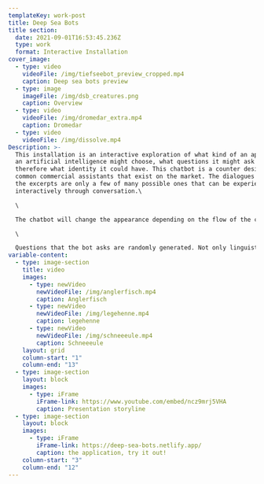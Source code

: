 ```yaml
---
templateKey: work-post
title: Deep Sea Bots
title section:
  date: 2021-09-01T16:53:45.236Z
  type: work
  format: Interactive Installation
cover_image:
  - type: video
    videoFile: /img/tiefseebot_preview_cropped.mp4
    caption: Deep sea bots preview
  - type: image
    imageFile: /img/dsb_creatures.png
    caption: Overview
  - type: video
    videoFile: /img/dromedar_extra.mp4
    caption: Dromedar
  - type: video
    videoFile: /img/dissolve.mp4
Description: >-
  This installation is an interactive exploration of what kind of an appearance
  an artificial intelligence might choose, what questions it might ask and
  therefore what identity it could have. This chatbot is a counter design to the
  common commercial assistants that exist on the market. The dialogues shown in
  the excerpts are only a few of many possible ones that can be experienced
  interactively through conversation.\

  \

  The chatbot will change the appearance depending on the flow of the conversation to anything unorganic, living or immortal just to find it's true form. The form triggers different perspectives from nature to compare the evolutionary, biological and mortal with the digital.\

  \

  Questions that the bot asks are randomly generated. Not only linguistic elements are thrown together, but also visual ones. For this purpose, a tool was programmed that can be used to illustrate, animate and tag the result with terms that evoke them. Thus, depending on the content of the conversation, different compositions result.
variable-content:
  - type: image-section
    title: video
    images:
      - type: newVideo
        newVideoFile: /img/anglerfisch.mp4
        caption: Anglerfisch
      - type: newVideo
        newVideoFile: /img/legehenne.mp4
        caption: legehenne
      - type: newVideo
        newVideoFile: /img/schneeeule.mp4
        caption: Schneeeule
    layout: grid
    column-start: "1"
    column-end: "13"
  - type: image-section
    layout: block
    images:
      - type: iFrame
        iFrame-link: https://www.youtube.com/embed/ncz9mrj5VHA
        caption: Presentation storyline
  - type: image-section
    layout: block
    images:
      - type: iFrame
        iFrame-link: https://deep-sea-bots.netlify.app/
        caption: the application, try it out!
    column-start: "3"
    column-end: "12"
---
```

